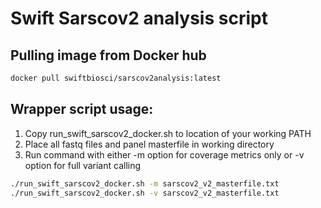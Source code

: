 # Swift Sarscov2 analysis script

## Pulling image from Docker hub
``` sh
docker pull swiftbiosci/sarscov2analysis:latest
```

## Wrapper script usage:
1. Copy run_swift_sarscov2_docker.sh to location of your working PATH
2. Place all fastq files and panel masterfile in working directory
3. Run command with either -m option for coverage metrics only or -v option
   for full variant calling
   
``` sh
./run_swift_sarscov2_docker.sh -m sarscov2_v2_masterfile.txt
./run_swift_sarscov2_docker.sh -v sarscov2_v2_masterfile.txt
```
